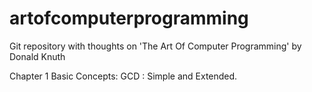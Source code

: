 # artofcomputerprogramming
Git repository with thoughts on 'The Art Of Computer Programming' by Donald Knuth

Chapter 1 Basic Concepts:
  GCD : Simple and Extended.
